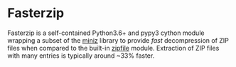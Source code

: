 # Fasterzip

Fasterzip is a self-contained Python3.6+ and pypy3 cython module wrapping a
subset of the [miniz] library to provide *fast* decompression of ZIP files
when compared to the built-in [zipfile] module. Extraction of ZIP files with
many entries is typically around ~33% faster.

[miniz]: https://github.com/richgel999/miniz 
[zipfile]: https://docs.python.org/3/library/zipfile.html